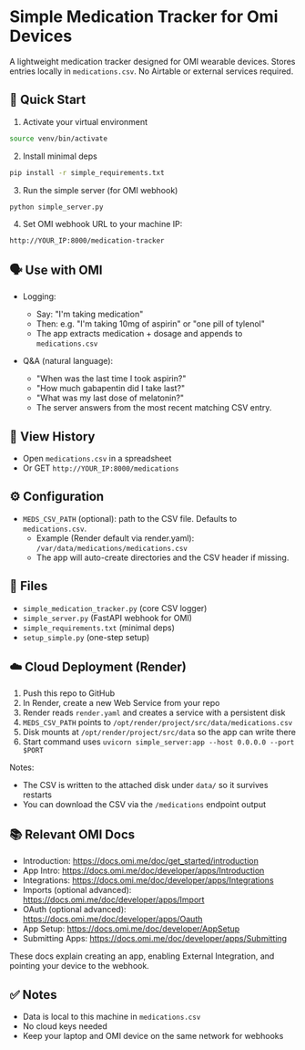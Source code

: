 # Simple Medication Tracker for Omi Devices

A lightweight medication tracker designed for OMI wearable devices. Stores entries locally in `medications.csv`. No Airtable or external services required.

## 🚀 Quick Start

1. Activate your virtual environment
```bash
source venv/bin/activate
```
2. Install minimal deps
```bash
pip install -r simple_requirements.txt
```
3. Run the simple server (for OMI webhook)
```bash
python simple_server.py
```
4. Set OMI webhook URL to your machine IP:
```
http://YOUR_IP:8000/medication-tracker
```

## 🗣️ Use with OMI
- Logging:
  - Say: "I'm taking medication"
  - Then: e.g. "I'm taking 10mg of aspirin" or "one pill of tylenol"
  - The app extracts medication + dosage and appends to `medications.csv`

- Q&A (natural language):
  - "When was the last time I took aspirin?"
  - "How much gabapentin did I take last?"
  - "What was my last dose of melatonin?"
  - The server answers from the most recent matching CSV entry.

## 🔎 View History
- Open `medications.csv` in a spreadsheet
- Or GET `http://YOUR_IP:8000/medications`

## ⚙️ Configuration
- `MEDS_CSV_PATH` (optional): path to the CSV file. Defaults to `medications.csv`.
  - Example (Render default via render.yaml): `/var/data/medications/medications.csv`
  - The app will auto-create directories and the CSV header if missing.

## 🧩 Files
- `simple_medication_tracker.py` (core CSV logger)
- `simple_server.py` (FastAPI webhook for OMI)
- `simple_requirements.txt` (minimal deps)
- `setup_simple.py` (one-step setup)

## ☁️ Cloud Deployment (Render)

1. Push this repo to GitHub
2. In Render, create a new Web Service from your repo
3. Render reads `render.yaml` and creates a service with a persistent disk
4. `MEDS_CSV_PATH` points to `/opt/render/project/src/data/medications.csv`
5. Disk mounts at `/opt/render/project/src/data` so the app can write there
6. Start command uses `uvicorn simple_server:app --host 0.0.0.0 --port $PORT`

Notes:
- The CSV is written to the attached disk under `data/` so it survives restarts
- You can download the CSV via the `/medications` endpoint output

## 📚 Relevant OMI Docs
- Introduction: https://docs.omi.me/doc/get_started/introduction
- App Intro: https://docs.omi.me/doc/developer/apps/Introduction
- Integrations: https://docs.omi.me/doc/developer/apps/Integrations
- Imports (optional advanced): https://docs.omi.me/doc/developer/apps/Import
- OAuth (optional advanced): https://docs.omi.me/doc/developer/apps/Oauth
- App Setup: https://docs.omi.me/doc/developer/AppSetup
- Submitting Apps: https://docs.omi.me/doc/developer/apps/Submitting

These docs explain creating an app, enabling External Integration, and pointing your device to the webhook.

## ✅ Notes
- Data is local to this machine in `medications.csv`
- No cloud keys needed
- Keep your laptop and OMI device on the same network for webhooks
